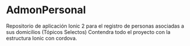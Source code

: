 # AdmonPersonal
Repositorio de aplicación Ionic 2 para el registro de personas asociadas a sus domicilios (Tópicos Selectos)
Contendra todo el proyecto con la estructura Ionic con cordova.
